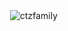 <p>&nbsp;<img align="center" src="https://github-readme-stats.vercel.app/api?username=ctzfamily&show_icons=true&theme=tokyonight&locale=en" alt="ctzfamily" /></p>
